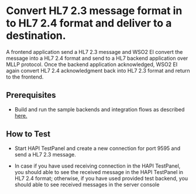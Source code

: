 # Convert HL7 2.3 message format in to HL7 2.4 format and deliver to a destination.


A frontend application send a HL7 2.3 message and WSO2 EI convert the 
message into a HL7 2.4 format and send to a HL7 backend application over MLLP protocol. 
Once the backend application acknowledged, WSO2 EI again convert HL7 2.4 acknowledgment 
back into HL7 2.3 format and return to the frontend. 

## Prerequisites

* Build and run the sample backends and integration flows as described  [here.](https://github.com/sagara-gunathunga/hl7-wso2-integration-samples/blob/master/README.md#how-to-build)




## How to Test



* Start HAPI TestPanel and create a new connection for port 9595 and send a HL7 2.3 message.



* In case if you have used receiving connection in the HAPI TestPanel, you should able to see the received message in the HAPI TestPanel in HL7 2.4 format; otherwise, if you have used provided test backend, you should able to see received messages in the server console

